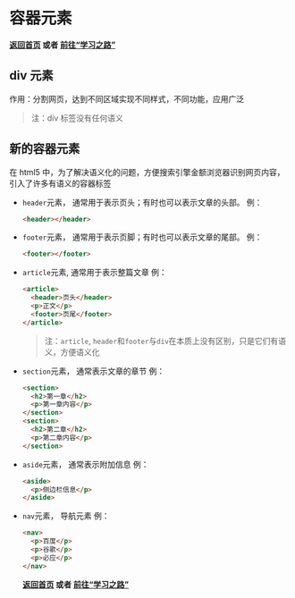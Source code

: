 # 容器元素

**[返回首页](../index.html) 或者 [前往“学习之路”](../%E5%AD%A6%E4%B9%A0%E4%B9%8B%E8%B7%AF.html)**

## div 元素

作用：分割网页，达到不同区域实现不同样式，不同功能，应用广泛

> 注：div 标签没有任何语义

## 新的容器元素

在 html5 中，为了解决语义化的问题，方便搜索引擎金额浏览器识别网页内容，引入了许多有语义的容器标签

- `header`元素，
  通常用于表示页头；有时也可以表示文章的头部。
  例：
  ```html
  <header></header>
  ```
- `footer`元素，
  通常用于表示页脚；有时也可以表示文章的尾部。
  例：
  ```html
  <footer></footer>
  ```
- `article`元素,
  通常用于表示整篇文章
  例：
  ```html
  <article>
    <header>页头</header>
    <p>正文</p>
    <footer>页尾</footer>
  </article>
  ```
  > 注：`article`, `header`和`footer`与`div`在本质上没有区别，只是它们有语义，方便语义化
- `section`元素，
  通常表示文章的章节
  例：
  ```html
  <section>
    <h2>第一章</h2>
    <p>第一章内容</p>
  </section>
  <section>
    <h2>第二章</h2>
    <p>第二章内容</p>
  </section>
  ```
- `aside`元素，
  通常表示附加信息
  例：
  ```html
  <aside>
    <p>侧边栏信息</p>
  </aside>
  ```
- `nav`元素，
  导航元素
  例：
  ```html
  <nav>
    <p>百度</p>
    <p>谷歌</p>
    <p>必应</p>
  </nav>
  ```
  **[返回首页](../index.html) 或者 [前往“学习之路”](../%E5%AD%A6%E4%B9%A0%E4%B9%8B%E8%B7%AF.html)**
